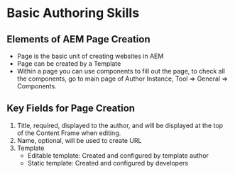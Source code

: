 # Basic Authoring Skills

## Elements of AEM Page Creation

- Page is the basic unit of creating websites in AEM
- Page can be created by a Template
- Within a page you can use components to fill out the page, to check all the components, go to main page of Author Instance, Tool => General => Components.

## Key Fields for Page Creation

1. Title, required, displayed to the author, and will be displayed at the top of the Content Frame when editing.
2. Name, optional, will be used to create URL
3. Template
   - Editable template: Created and configured by template author
   - Static template: Created and configured by developers
